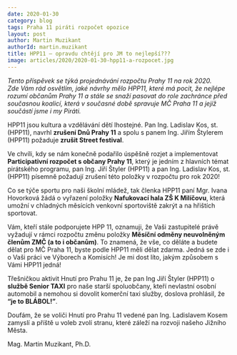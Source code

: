 ```yaml
---
date: 2020-01-30
category: blog
tags: Praha 11 piráti rozpočet opozice
layout: post
author: Martin Muzikant
authorId: martin.muzikant
title: HPP11 – opravdu chtějí pro JM to nejlepší???
image: articles/2020/2020-01-30-hpp11-a-rozpocet.jpg
---
```



*Tento příspěvek se týká projednávání rozpočtu Prahy 11 na rok 2020.<br>
Zde Vám rád osvětlím, jaké návrhy mělo HPP11, které má pocit, že nejlépe rozumí občanům Prahy 11 a stále se snaží pasovat do role zachránce před současnou koalicí, která v současné době spravuje MČ Praha 11 a jejíž součástí jsme i my Piráti.*

HPP11 jsou kultura a vzdělávání dětí lhostejné. Pan Ing. Ladislav Kos, st. (HPP11), navrhl **zrušení Dnů Prahy 11** a spolu s panem Ing. Jiřím Štylerem (HPP11) požaduje **zrušit Street festival**.

Ve chvíli, kdy se nám konečně podařilo úspěšně rozjet a implementovat **Participativní rozpočet s občany Prahy 11**, který je jedním z hlavních témat pirátského programu, pan Ing. Jiří Štyler (HPP11) a pan Ing. Ladislav Kos, st. (HPP11) písemně požadují zrušení této položky v rozpočtu pro rok 2020!

Co se týče sportu pro naši školní mládež, tak členka HPP11 paní Mgr. Ivana Hovorková žádá o vyřazení položky **Nafukovací hala ZŠ K Milíčovu**, která umožní v chladných měsících venkovní sportoviště zakrýt a na hřištích sportovat.

Vám, kteří stále podporujete HPP 11, oznamuji, že Vaši zastupitelé právě vyžadují v rámci rozpočtu změnu položky **Měsíční odměny neuvolněným členům ZMČ (a to i občanům)**. To znamená, že vše, co děláte a budete dělat pro MČ Praha 11, byste podle HPP11 měli dělat zdarma. Jedná se zde i o Vaši práci ve Výborech a Komisích! Je mi dost líto, jakým způsobem s Vámi HPP11 jedná!

Třešničkou aktivit Hnutí pro Prahu 11 je, že pan Ing Jiří Štyler (HPP11) o **službě Senior TAXI** pro naše starší spoluobčany, kteří nevlastní osobní automobil a nemohou si dovolit komerční taxi služby, doslova prohlásil, že **“je to BLÁBOL!”**.

Doufám, že se voliči Hnutí pro Prahu 11 vedené pan Ing. Ladislavem Kosem zamyslí a příště u voleb zvolí stranu, které záleží na rozvoji našeho Jižního Města.

Mag. Martin Muzikant, Ph.D.
